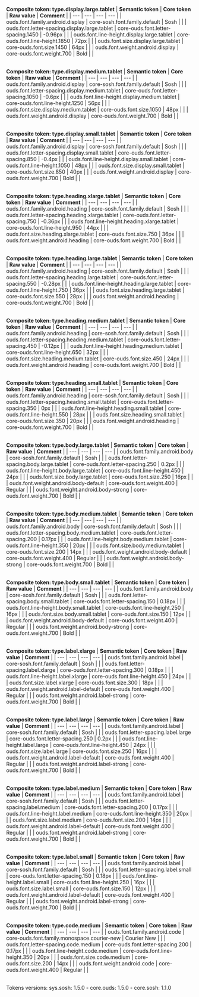 **Composite token: type.display.large.tablet**
| **Semantic token** | **Core token** | **Raw value** | **Comment** |
| --- | --- | --- | --- |
| ouds.font.family.android.display | core-sosh.font.family.default | Sosh |  |
| ouds.font.letter-spacing.display.large.tablet | core-ouds.font.letter-spacing.1450 | -0.96px |  |
| ouds.font.line-height.display.large.tablet | core-ouds.font.line-height.1850 | 72px |  |
| ouds.font.size.display.large.tablet | core-ouds.font.size.1450 | 64px |  |
| ouds.font.weight.android.display | core-ouds.font.weight.700 | Bold |  |

<br>**Composite token: type.display.medium.tablet**
| **Semantic token** | **Core token** | **Raw value** | **Comment** |
| --- | --- | --- | --- |
| ouds.font.family.android.display | core-sosh.font.family.default | Sosh |  |
| ouds.font.letter-spacing.display.medium.tablet | core-ouds.font.letter-spacing.1050 | -0.6px |  |
| ouds.font.line-height.display.medium.tablet | core-ouds.font.line-height.1250 | 56px |  |
| ouds.font.size.display.medium.tablet | core-ouds.font.size.1050 | 48px |  |
| ouds.font.weight.android.display | core-ouds.font.weight.700 | Bold |  |

<br>**Composite token: type.display.small.tablet**
| **Semantic token** | **Core token** | **Raw value** | **Comment** |
| --- | --- | --- | --- |
| ouds.font.family.android.display | core-sosh.font.family.default | Sosh |  |
| ouds.font.letter-spacing.display.small.tablet | core-ouds.font.letter-spacing.850 | -0.4px |  |
| ouds.font.line-height.display.small.tablet | core-ouds.font.line-height.1050 | 48px |  |
| ouds.font.size.display.small.tablet | core-ouds.font.size.850 | 40px |  |
| ouds.font.weight.android.display | core-ouds.font.weight.700 | Bold |  |

<br>**Composite token: type.heading.xlarge.tablet**
| **Semantic token** | **Core token** | **Raw value** | **Comment** |
| --- | --- | --- | --- |
| ouds.font.family.android.heading | core-sosh.font.family.default | Sosh |  |
| ouds.font.letter-spacing.heading.xlarge.tablet | core-ouds.font.letter-spacing.750 | -0.36px |  |
| ouds.font.line-height.heading.xlarge.tablet | core-ouds.font.line-height.950 | 44px |  |
| ouds.font.size.heading.xlarge.tablet | core-ouds.font.size.750 | 36px |  |
| ouds.font.weight.android.heading | core-ouds.font.weight.700 | Bold |  |

<br>**Composite token: type.heading.large.tablet**
| **Semantic token** | **Core token** | **Raw value** | **Comment** |
| --- | --- | --- | --- |
| ouds.font.family.android.heading | core-sosh.font.family.default | Sosh |  |
| ouds.font.letter-spacing.heading.large.tablet | core-ouds.font.letter-spacing.550 | -0.28px |  |
| ouds.font.line-height.heading.large.tablet | core-ouds.font.line-height.750 | 36px |  |
| ouds.font.size.heading.large.tablet | core-ouds.font.size.550 | 28px |  |
| ouds.font.weight.android.heading | core-ouds.font.weight.700 | Bold |  |

<br>**Composite token: type.heading.medium.tablet**
| **Semantic token** | **Core token** | **Raw value** | **Comment** |
| --- | --- | --- | --- |
| ouds.font.family.android.heading | core-sosh.font.family.default | Sosh |  |
| ouds.font.letter-spacing.heading.medium.tablet | core-ouds.font.letter-spacing.450 | -0.12px |  |
| ouds.font.line-height.heading.medium.tablet | core-ouds.font.line-height.650 | 32px |  |
| ouds.font.size.heading.medium.tablet | core-ouds.font.size.450 | 24px |  |
| ouds.font.weight.android.heading | core-ouds.font.weight.700 | Bold |  |

<br>**Composite token: type.heading.small.tablet**
| **Semantic token** | **Core token** | **Raw value** | **Comment** |
| --- | --- | --- | --- |
| ouds.font.family.android.heading | core-sosh.font.family.default | Sosh |  |
| ouds.font.letter-spacing.heading.small.tablet | core-ouds.font.letter-spacing.350 | 0px |  |
| ouds.font.line-height.heading.small.tablet | core-ouds.font.line-height.550 | 28px |  |
| ouds.font.size.heading.small.tablet | core-ouds.font.size.350 | 20px |  |
| ouds.font.weight.android.heading | core-ouds.font.weight.700 | Bold |  |

<br>**Composite token: type.body.large.tablet**
| **Semantic token** | **Core token** | **Raw value** | **Comment** |
| --- | --- | --- | --- |
| ouds.font.family.android.body | core-sosh.font.family.default | Sosh |  |
| ouds.font.letter-spacing.body.large.tablet | core-ouds.font.letter-spacing.250 | 0.2px |  |
| ouds.font.line-height.body.large.tablet | core-ouds.font.line-height.450 | 24px |  |
| ouds.font.size.body.large.tablet | core-ouds.font.size.250 | 16px |  |
| ouds.font.weight.android.body-default | core-ouds.font.weight.400 | Regular |  |
| ouds.font.weight.android.body-strong | core-ouds.font.weight.700 | Bold |  |

<br>**Composite token: type.body.medium.tablet**
| **Semantic token** | **Core token** | **Raw value** | **Comment** |
| --- | --- | --- | --- |
| ouds.font.family.android.body | core-sosh.font.family.default | Sosh |  |
| ouds.font.letter-spacing.body.medium.tablet | core-ouds.font.letter-spacing.200 | 0.17px |  |
| ouds.font.line-height.body.medium.tablet | core-ouds.font.line-height.350 | 20px |  |
| ouds.font.size.body.medium.tablet | core-ouds.font.size.200 | 14px |  |
| ouds.font.weight.android.body-default | core-ouds.font.weight.400 | Regular |  |
| ouds.font.weight.android.body-strong | core-ouds.font.weight.700 | Bold |  |

<br>**Composite token: type.body.small.tablet**
| **Semantic token** | **Core token** | **Raw value** | **Comment** |
| --- | --- | --- | --- |
| ouds.font.family.android.body | core-sosh.font.family.default | Sosh |  |
| ouds.font.letter-spacing.body.small.tablet | core-ouds.font.letter-spacing.150 | 0.18px |  |
| ouds.font.line-height.body.small.tablet | core-ouds.font.line-height.250 | 16px |  |
| ouds.font.size.body.small.tablet | core-ouds.font.size.150 | 12px |  |
| ouds.font.weight.android.body-default | core-ouds.font.weight.400 | Regular |  |
| ouds.font.weight.android.body-strong | core-ouds.font.weight.700 | Bold |  |

<br>**Composite token: type.label.xlarge**
| **Semantic token** | **Core token** | **Raw value** | **Comment** |
| --- | --- | --- | --- |
| ouds.font.family.android.label | core-sosh.font.family.default | Sosh |  |
| ouds.font.letter-spacing.label.xlarge | core-ouds.font.letter-spacing.300 | 0.18px |  |
| ouds.font.line-height.label.xlarge | core-ouds.font.line-height.450 | 24px |  |
| ouds.font.size.label.xlarge | core-ouds.font.size.300 | 18px |  |
| ouds.font.weight.android.label-default | core-ouds.font.weight.400 | Regular |  |
| ouds.font.weight.android.label-strong | core-ouds.font.weight.700 | Bold |  |

<br>**Composite token: type.label.large**
| **Semantic token** | **Core token** | **Raw value** | **Comment** |
| --- | --- | --- | --- |
| ouds.font.family.android.label | core-sosh.font.family.default | Sosh |  |
| ouds.font.letter-spacing.label.large | core-ouds.font.letter-spacing.250 | 0.2px |  |
| ouds.font.line-height.label.large | core-ouds.font.line-height.450 | 24px |  |
| ouds.font.size.label.large | core-ouds.font.size.250 | 16px |  |
| ouds.font.weight.android.label-default | core-ouds.font.weight.400 | Regular |  |
| ouds.font.weight.android.label-strong | core-ouds.font.weight.700 | Bold |  |

<br>**Composite token: type.label.medium**
| **Semantic token** | **Core token** | **Raw value** | **Comment** |
| --- | --- | --- | --- |
| ouds.font.family.android.label | core-sosh.font.family.default | Sosh |  |
| ouds.font.letter-spacing.label.medium | core-ouds.font.letter-spacing.200 | 0.17px |  |
| ouds.font.line-height.label.medium | core-ouds.font.line-height.350 | 20px |  |
| ouds.font.size.label.medium | core-ouds.font.size.200 | 14px |  |
| ouds.font.weight.android.label-default | core-ouds.font.weight.400 | Regular |  |
| ouds.font.weight.android.label-strong | core-ouds.font.weight.700 | Bold |  |

<br>**Composite token: type.label.small**
| **Semantic token** | **Core token** | **Raw value** | **Comment** |
| --- | --- | --- | --- |
| ouds.font.family.android.label | core-sosh.font.family.default | Sosh |  |
| ouds.font.letter-spacing.label.small | core-ouds.font.letter-spacing.150 | 0.18px |  |
| ouds.font.line-height.label.small | core-ouds.font.line-height.250 | 16px |  |
| ouds.font.size.label.small | core-ouds.font.size.150 | 12px |  |
| ouds.font.weight.android.label-default | core-ouds.font.weight.400 | Regular |  |
| ouds.font.weight.android.label-strong | core-ouds.font.weight.700 | Bold |  |

<br>**Composite token: type.code.medium**
| **Semantic token** | **Core token** | **Raw value** | **Comment** |
| --- | --- | --- | --- |
| ouds.font.family.android.code | core-ouds.font.family.monospace.courier-new | Courier New |  |
| ouds.font.letter-spacing.code.medium | core-ouds.font.letter-spacing.200 | 0.17px |  |
| ouds.font.line-height.code.medium | core-ouds.font.line-height.350 | 20px |  |
| ouds.font.size.code.medium | core-ouds.font.size.200 | 14px |  |
| ouds.font.weight.android.code | core-ouds.font.weight.400 | Regular |  |

<br>Tokens versions: sys.sosh: 1.5.0 - core.ouds: 1.5.0 - core.sosh: 1.1.0
